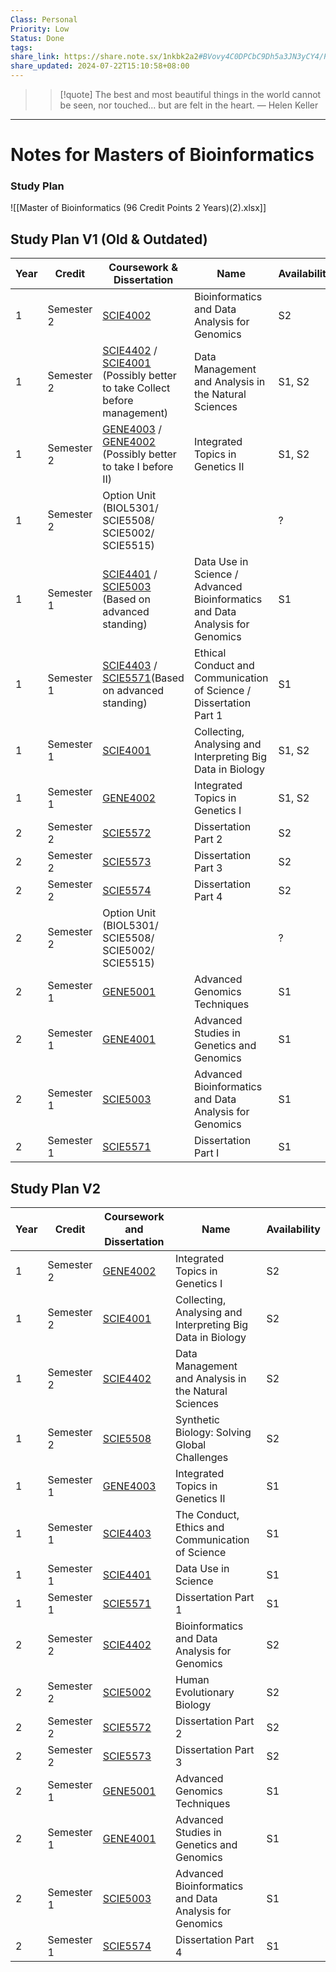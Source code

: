```yaml
---
Class: Personal
Priority: Low
Status: Done
tags: 
share_link: https://share.note.sx/1nkbk2a2#BVovy4C0DPCbC9Dh5a3JN3yCY4/PRGgtX63jsOSWAcM
share_updated: 2024-07-22T15:10:58+08:00
---
```

> > [!quote] The best and most beautiful things in the world cannot be seen, nor touched... but are felt in the heart.
> — Helen Keller
---
# Notes for Masters of Bioinformatics
### Study Plan
![[Master of Bioinformatics (96 Credit Points 2 Years)(2).xlsx]]

## Study Plan V1 (Old & Outdated)

| Year | Credit     | Coursework & Dissertation                                                                                                                                                                     | Name                                                                         | Availability |
| ---- | ---------- | --------------------------------------------------------------------------------------------------------------------------------------------------------------------------------------------- | ---------------------------------------------------------------------------- | ------------ |
| 1    | Semester 2 | [SCIE4002](https://handbooks.uwa.edu.au/unitdetails?code=SCIE4002)                                                                                                                            | Bioinformatics and Data Analysis for Genomics                                | S2           |
| 1    | Semester 2 | [SCIE4402](https://handbooks.uwa.edu.au/unitdetails?code=SCIE4402) / [SCIE4001](https://handbooks.uwa.edu.au/unitdetails?code=SCIE4001) (Possibly better to take Collect before management)   | Data Management and Analysis in the Natural Sciences                         | S1, S2       |
| 1    | Semester 2 | [GENE4003](https://handbooks.uwa.edu.au/unitdetails?code=GENE4003) / [GENE4002](https://handbooks.uwa.edu.au/coursedetails?code=70550#course-structure) (Possibly better to take I before II) | Integrated Topics in Genetics II                                             | S1, S2       |
| 1    | Semester 2 | Option Unit (BIOL5301/ SCIE5508/ SCIE5002/ SCIE5515)                                                                                                                                          |                                                                              | ?            |
| 1    | Semester 1 | [SCIE4401](https://handbooks.uwa.edu.au/unitdetails?code=SCIE4401) / [SCIE5003](https://handbooks.uwa.edu.au/unitdetails?code=SCIE5003) (Based on advanced standing)                          | Data Use in Science / Advanced Bioinformatics and Data Analysis for Genomics | S1           |
| 1    | Semester 1 | [SCIE4403](https://handbooks.uwa.edu.au/unitdetails?code=SCIE4403) / [SCIE5571](https://handbooks.uwa.edu.au/unitdetails?code=SCIE5571)(Based on advanced standing)                           | Ethical Conduct and Communication of Science / Dissertation Part 1           | S1           |
| 1    | Semester 1 | [SCIE4001](https://handbooks.uwa.edu.au/unitdetails?code=SCIE4001)                                                                                                                            | Collecting, Analysing and Interpreting Big Data in Biology                   | S1, S2       |
| 1    | Semester 1 | [GENE4002](https://handbooks.uwa.edu.au/coursedetails?code=70550#course-structure)                                                                                                            | Integrated Topics in Genetics I                                              | S1, S2       |
| 2    | Semester 2 | [SCIE5572](https://handbooks.uwa.edu.au/unitdetails?code=SCIE5572)                                                                                                                            | Dissertation Part 2                                                          | S2           |
| 2    | Semester 2 | [SCIE5573](https://handbooks.uwa.edu.au/unitdetails?code=SCIE5573)                                                                                                                            | Dissertation Part 3                                                          | S2           |
| 2    | Semester 2 | [SCIE5574](https://handbooks.uwa.edu.au/unitdetails?code=SCIE5574)                                                                                                                            | Dissertation Part 4                                                          | S2           |
| 2    | Semester 2 | Option Unit (BIOL5301/ SCIE5508/ SCIE5002/ SCIE5515)                                                                                                                                          |                                                                              | ?            |
| 2    | Semester 1 | [GENE5001](https://handbooks.uwa.edu.au/unitdetails?code=GENE5001)                                                                                                                            | Advanced Genomics Techniques                                                 | S1           |
| 2    | Semester 1 | [GENE4001](https://handbooks.uwa.edu.au/unitdetails?code=GENE4001)                                                                                                                            | Advanced Studies in Genetics and Genomics                                    | S1           |
| 2    | Semester 1 | [SCIE5003](https://handbooks.uwa.edu.au/unitdetails?code=SCIE5003)                                                                                                                            | Advanced Bioinformatics and Data Analysis for Genomics                       | S1           |
| 2    | Semester 1 | [SCIE5571](https://handbooks.uwa.edu.au/coursedetails?code=70550#course-structure)                                                                                                            | Dissertation Part I                                                          | S1           |

## Study Plan V2
| Year | Credit     | Coursework and Dissertation                                                        | Name                                                       | Availability |
| ---- | ---------- | ---------------------------------------------------------------------------------- | ---------------------------------------------------------- | ------------ |
| 1    | Semester 2 | [GENE4002](https://handbooks.uwa.edu.au/coursedetails?code=70550#course-structure) | Integrated Topics in Genetics I                            | S2           |
| 1    | Semester 2 | [SCIE4001](https://handbooks.uwa.edu.au/unitdetails?code=SCIE4001)                 | Collecting, Analysing and Interpreting Big Data in Biology | S2           |
| 1    | Semester 2 | [SCIE4402](https://handbooks.uwa.edu.au/unitdetails?code=SCIE4402)                 | Data Management and Analysis in the Natural Sciences       | S2           |
| 1    | Semester 2 | [SCIE5508](https://handbooks.uwa.edu.au/unitdetails?code=SCIE5508)                 | Synthetic Biology: Solving Global Challenges               | S2           |
| 1    | Semester 1 | [GENE4003](https://handbooks.uwa.edu.au/unitdetails?code=GENE4003)                 | Integrated Topics in Genetics II                           | S1           |
| 1    | Semester 1 | [SCIE4403](https://handbooks.uwa.edu.au/unitdetails?code=SCIE4403)                 | The Conduct, Ethics and Communication of Science           | S1           |
| 1    | Semester 1 | [SCIE4401](https://handbooks.uwa.edu.au/unitdetails?code=SCIE4401)                 | Data Use in Science                                        | S1           |
| 1    | Semester 1 | [SCIE5571](https://handbooks.uwa.edu.au/coursedetails?code=70550#course-structure) | Dissertation Part 1                                        | S1           |
| 2    | Semester 2 | [SCIE4402](https://handbooks.uwa.edu.au/unitdetails?code=SCIE4402)                 | Bioinformatics and Data Analysis for Genomics              | S2           |
| 2    | Semester 2 | [SCIE5002](https://handbooks.uwa.edu.au/unitdetails?code=SCIE5002)                 | Human Evolutionary Biology                                 | S2           |
| 2    | Semester 2 | [SCIE5572](https://handbooks.uwa.edu.au/unitdetails?code=SCIE5572)                 | Dissertation Part 2                                        | S2           |
| 2    | Semester 2 | [SCIE5573](https://handbooks.uwa.edu.au/unitdetails?code=SCIE5573)                 | Dissertation Part 3                                        | S2           |
| 2    | Semester 1 | [GENE5001](https://handbooks.uwa.edu.au/unitdetails?code=GENE5001)                 | Advanced Genomics Techniques                               | S1           |
| 2    | Semester 1 | [GENE4001](https://handbooks.uwa.edu.au/unitdetails?code=GENE4001)                 | Advanced Studies in Genetics and Genomics                  | S1           |
| 2    | Semester 1 | [SCIE5003](https://handbooks.uwa.edu.au/unitdetails?code=SCIE5003)                 | Advanced Bioinformatics and Data Analysis for Genomics     | S1           |
| 2    | Semester 1 | [SCIE5574](https://handbooks.uwa.edu.au/unitdetails?code=SCIE5574)                 | Dissertation Part 4                                        | S1           |